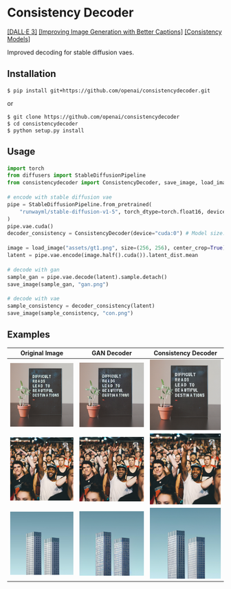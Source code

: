 # Consistency Decoder

[[DALL·E 3]](https://openai.com/dall-e-3)
[[Improving Image Generation with Better Captions]](https://cdn.openai.com/papers/dall-e-3.pdf)
[[Consistency Models]](https://arxiv.org/abs/2303.01469)

Improved decoding for stable diffusion vaes.

## Installation

```
$ pip install git+https://github.com/openai/consistencydecoder.git
```
or
```
$ git clone https://github.com/openai/consistencydecoder
$ cd consistencydecoder
$ python setup.py install
```

## Usage

```python
import torch
from diffusers import StableDiffusionPipeline
from consistencydecoder import ConsistencyDecoder, save_image, load_image

# encode with stable diffusion vae
pipe = StableDiffusionPipeline.from_pretrained(
    "runwayml/stable-diffusion-v1-5", torch_dtype=torch.float16, device="cuda:0"
)
pipe.vae.cuda()
decoder_consistency = ConsistencyDecoder(device="cuda:0") # Model size: 2.49 GB

image = load_image("assets/gt1.png", size=(256, 256), center_crop=True)
latent = pipe.vae.encode(image.half().cuda()).latent_dist.mean

# decode with gan
sample_gan = pipe.vae.decode(latent).sample.detach()
save_image(sample_gan, "gan.png")

# decode with vae
sample_consistency = decoder_consistency(latent)
save_image(sample_consistency, "con.png")
```

## Examples
 Original Image | GAN Decoder | Consistency Decoder |
:---:|:---:|:---:|
![Original Image](assets/gt1.png) | ![GAN Image](assets/gan1.png) | ![VAE Image](assets/con1.png) |
![Original Image](assets/gt2.png) | ![GAN Image](assets/gan2.png) | ![VAE Image](assets/con2.png) |
![Original Image](assets/gt3.png) | ![GAN Image](assets/gan3.png) | ![VAE Image](assets/con3.png) |
